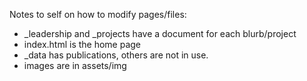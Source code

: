  Notes to self on how to modify pages/files:
* _leadership and _projects have a document for each blurb/project
* index.html is the home page
* _data has publications, others are not in use.
* images are in assets/img
